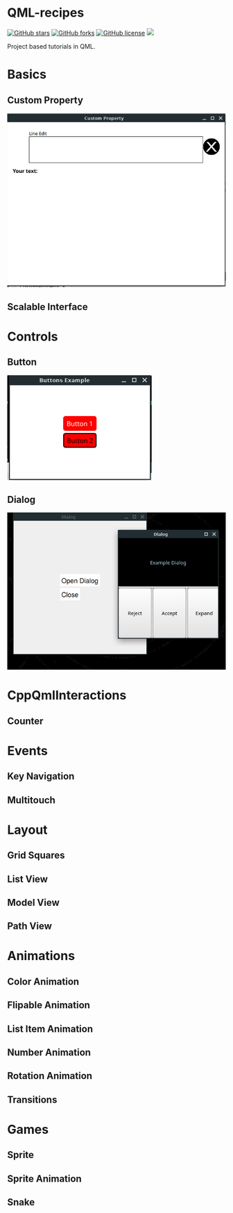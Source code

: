 # QML-recipes

<a href="https://github.com/djeada/QML-recipes/stargazers"><img alt="GitHub stars" src="https://img.shields.io/github/stars/djeada/QML-recipes"></a>
<a href="https://github.com/djeada/QML-recipes/network"><img alt="GitHub forks" src="https://img.shields.io/github/forks/djeada/QML-recipes"></a>
<a href="https://github.com/djeada/QML-recipes/blob/master/LICENSE"><img alt="GitHub license" src="https://img.shields.io/github/license/djeada/QML-recipes"></a>
<a href=""><img src="https://img.shields.io/badge/contributions-welcome-brightgreen.svg?style=flat"></a>
</div>

Project based tutorials in QML.

<h1>Basics</h1>
<h2>Custom Property</h2>

![Custom Property](https://github.com/djeada/QML-recipes/blob/master/resources/CustomProperty.png)

<h2>Scalable Interface</h2>

<h1>Controls</h1>
<h2>Button</h2>

![Button](https://github.com/djeada/QML-recipes/blob/master/resources/Button.png)

<h2>Dialog</h2>

![Custom Property](https://github.com/djeada/QML-recipes/blob/master/resources/Dialog.png)

<h1>CppQmlInteractions</h1>
<h2>Counter</h2>

<h1>Events</h1>
<h2>Key Navigation</h2>
<h2>Multitouch</h2>

<h1>Layout</h1>
<h2>Grid Squares</h2>
<h2>List View</h2>
<h2>Model View</h2>
<h2>Path View</h2>

<h1>Animations</h1>

<h2>Color Animation</h2>
<h2>Flipable Animation</h2>
<h2>List Item Animation</h2>
<h2>Number Animation</h2>
<h2>Rotation Animation</h2>
<h2>Transitions</h2>

<h1>Games</h1>
<h2>Sprite</h2>
<h2>Sprite Animation</h2>
<h2>Snake</h2>
